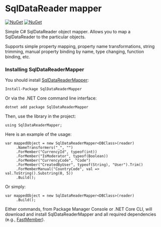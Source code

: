 SqlDataReader mapper
======
[![NuGet](https://img.shields.io/nuget/dt/sqldatareadermapper.svg)](https://www.nuget.org/packages/SqlDataReaderMapper) 
[![NuGet](https://img.shields.io/nuget/vpre/sqldatareadermapper.svg)](https://www.nuget.org/packages/SqlDataReaderMapper)

Simple C# SqlDataReader object mapper. Allows you to map a SqlDataReader to the particular objects.

Supports simple property mapping, property name transformations, string trimming, manual property binding by name, type changing, function binding, etc.

### Installing SqlDataReaderMapper

You should install [SqlDataReaderMapper](https://www.nuget.org/packages/SqlDataReaderMapper/):
    
    Install-Package SqlDataReaderMapper

Or via the .NET Core command line interface:

    dotnet add package SqlDataReaderMapper

Then, use the library in the project:

    using SqlDataReaderMapper;
    
Here is an example of the usage:

    var mappedObject = new SqlDataReaderMapper<DBClass>(reader)
         .NameTransformers("_", "")
         .ForMember("CurrencyId", typeof(int))
         .ForMember("IsModerator", typeof(Boolean))
         .ForMember("CurrencyCode", "Code")
         .ForMember("CreatedByUser", typeof(String), "User").Trim()
         .ForMemberManual("CountryCode", val => val.ToString().Substring(0, 5))
         .Build();
         
Or simply:

    var mappedObject = new SqlDataReaderMapper<DBClass>(reader)
         .Build();

Either commands, from Package Manager Console or .NET Core CLI, will download and install SqlDataReaderMapper and all required dependencies (e.g., [FastMember](https://www.nuget.org/packages/FastMember/)).
